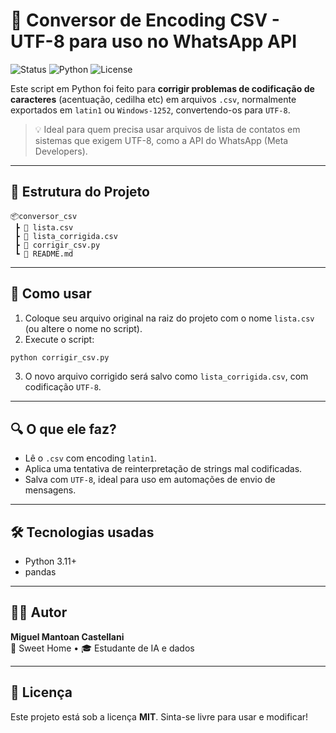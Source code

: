 # 🧹 Conversor de Encoding CSV - UTF-8 para uso no WhatsApp API

![Status](https://img.shields.io/badge/status-funcional-success)
![Python](https://img.shields.io/badge/python-3.11-blue)
![License](https://img.shields.io/badge/license-MIT-green)

Este script em Python foi feito para **corrigir problemas de codificação de caracteres** (acentuação, cedilha etc) em arquivos `.csv`, normalmente exportados em `latin1` ou `Windows-1252`, convertendo-os para `UTF-8`.

> 💡 Ideal para quem precisa usar arquivos de lista de contatos em sistemas que exigem UTF-8, como a API do WhatsApp (Meta Developers).

---

## 📁 Estrutura do Projeto

```
📦conversor_csv
 ┣ 📄 lista.csv
 ┣ 📄 lista_corrigida.csv
 ┣ 📄 corrigir_csv.py
 ┗ 📄 README.md
```

---

## 🚀 Como usar

1. Coloque seu arquivo original na raiz do projeto com o nome `lista.csv` (ou altere o nome no script).
2. Execute o script:

```bash
python corrigir_csv.py
```

3. O novo arquivo corrigido será salvo como `lista_corrigida.csv`, com codificação `UTF-8`.

---

## 🔍 O que ele faz?

- Lê o `.csv` com encoding `latin1`.
- Aplica uma tentativa de reinterpretação de strings mal codificadas.
- Salva com `UTF-8`, ideal para uso em automações de envio de mensagens.

---

## 🛠️ Tecnologias usadas

- Python 3.11+
- pandas

---

## 👨‍💻 Autor

**Miguel Mantoan Castellani**  
💼 Sweet Home • 🎓 Estudante de IA e dados

---

## 📄 Licença

Este projeto está sob a licença **MIT**. Sinta-se livre para usar e modificar!
